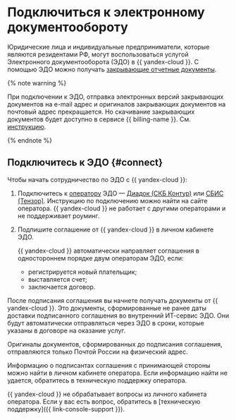 # Подключиться к электронному документообороту


Юридические лица и индивидуальные предприниматели, которые являются резидентами РФ, могут воспользоваться услугой Электронного документооборота (ЭДО) в {{ yandex-cloud }}. 
С помощью ЭДО можно получать [закрывающие отчетные документы](../concepts/edo.md#document). 

{% note warning %}

При подключении к ЭДО, отправка электронных версий закрывающих документов на e-mail адрес и оригиналов закрывающих документов на почтовый адрес прекращается.
Но скачивание закрывающих документов будет доступно в сервисе {{ billing-name }}. См. [инструкцию](download-reporting-docs.md).

{% endnote %}

## Подключитесь к ЭДО {#connect}

Чтобы начать сотрудничество по ЭДО с {{ yandex-cloud }}:

1. Подключитесь к [оператору](../concepts/edo.md#operator) ЭДО — [Диадок (СКБ Контур)](https://promo.diadoc.ru/yandexfd?p=z05983&utm_abtest=order-lightbox) или [СБИС (Тензор)](https://sbis.ru/edo/telecoms/yandex). Инструкцию по подключению можно найти на сайте оператора. {{ yandex-cloud }} не работает с другими операторами и не поддерживает роуминг.

1. Подпишите соглашение от {{ yandex-cloud }} в личном кабинете ЭДО.

    {{ yandex-cloud }} автоматически направляет соглашения в одностороннем порядке двум операторам ЭДО, если:
    * регистрируется новый плательщик;
    * выставляется счет;
    * заключается договор.

После подписания соглашения вы начнете получать документы от {{ yandex-cloud }}. Это документы, сформированные не ранее даты доставки подписанного соглашения во внутренний ИТ-сервис ЭДО. Они будут автоматически отправляться через ЭДО в сроки, которые указаны в договоре на оказание услуг.

Оригиналы документов, сформированных до подписания соглашения, отправляются только Почтой России на физический адрес.

Информацию о подписантах соглашения с принимающей стороны можно найти в личном кабинете оператора. Если информацию найти не удается, обратитесь в техническую поддержку оператора.

{{ yandex-cloud }} не обрабатывает вопросы из личного кабинета оператора. Если у вас есть вопрос, обратитесь в [техническую поддержку]({{ link-console-support }}).

